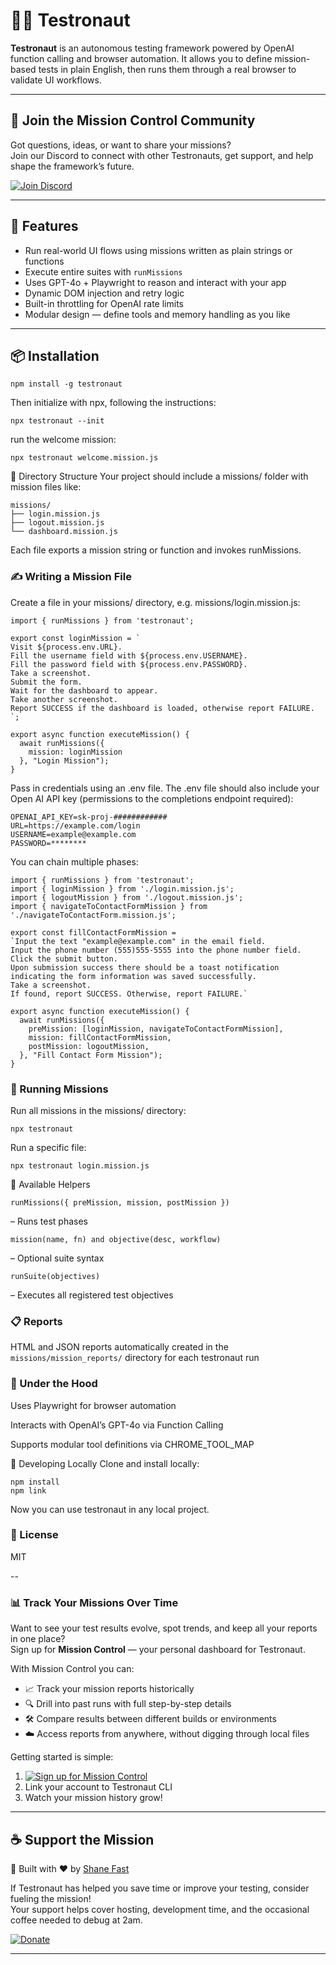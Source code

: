 # 🧑‍🚀 Testronaut

**Testronaut** is an autonomous testing framework powered by OpenAI function calling and browser automation. It allows you to define mission-based tests in plain English, then runs them through a real browser to validate UI workflows.

---

## 🌌 Join the Mission Control Community

Got questions, ideas, or want to share your missions?  
Join our Discord to connect with other Testronauts, get support, and help shape the framework’s future.  

[![Join Discord](https://img.shields.io/badge/Join%20Us%20on%20Discord-5865F2?style=for-the-badge&logo=discord&logoColor=white)](https://discord.gg/pBfdef92ba)

---

## 🚀 Features

- Run real-world UI flows using missions written as plain strings or functions
- Execute entire suites with `runMissions`
- Uses GPT-4o + Playwright to reason and interact with your app
- Dynamic DOM injection and retry logic
- Built-in throttling for OpenAI rate limits
- Modular design — define tools and memory handling as you like

---

## 📦 Installation

```
npm install -g testronaut
```
Then initialize with npx, following the instructions:
```
npx testronaut --init
```
run the welcome mission:
```
npx testronaut welcome.mission.js
```
📁 Directory Structure
Your project should include a missions/ folder with mission files like:

```
missions/
├── login.mission.js
├── logout.mission.js
└── dashboard.mission.js
```
Each file exports a mission string or function and invokes runMissions.

### ✍️ Writing a Mission File
Create a file in your missions/ directory, e.g. missions/login.mission.js:

```
import { runMissions } from 'testronaut';

export const loginMission = `
Visit ${process.env.URL}.
Fill the username field with ${process.env.USERNAME}. 
Fill the password field with ${process.env.PASSWORD}.
Take a screenshot.
Submit the form.
Wait for the dashboard to appear.
Take another screenshot.
Report SUCCESS if the dashboard is loaded, otherwise report FAILURE.
`;

export async function executeMission() {
  await runMissions({
    mission: loginMission
  }, "Login Mission");
}
```

Pass in credentials using an .env file. The .env file should also include your Open AI API key (permissions to the completions endpoint required):

```
OPENAI_API_KEY=sk-proj-############
URL=https://example.com/login
USERNAME=example@example.com
PASSWORD=********
```

You can chain multiple phases:

```
import { runMissions } from 'testronaut';
import { loginMission } from './login.mission.js';
import { logoutMission } from './logout.mission.js';
import { navigateToContactFormMission } from './navigateToContactForm.mission.js';

export const fillContactFormMission = 
`Input the text "example@example.com" in the email field.
Input the phone number (555)555-5555 into the phone number field.
Click the submit button.
Upon submission success there should be a toast notification indicating the form information was saved successfully.
Take a screenshot.
If found, report SUCCESS. Otherwise, report FAILURE.`

export async function executeMission() {
  await runMissions({
    preMission: [loginMission, navigateToContactFormMission],
    mission: fillContactFormMission,
    postMission: logoutMission,
  }, "Fill Contact Form Mission");
}
```

### 🏃 Running Missions
Run all missions in the missions/ directory:

```
npx testronaut
```
Run a specific file:

```
npx testronaut login.mission.js
```

🧰 Available Helpers

```
runMissions({ preMission, mission, postMission }) 
```
– Runs test phases

```
mission(name, fn) and objective(desc, workflow) 
```
– Optional suite syntax

```
runSuite(objectives)
```
– Executes all registered test objectives

### 📋 Reports
HTML and JSON reports automatically created in the ```missions/mission_reports/``` directory for each testronaut run

### 🧪 Under the Hood
Uses Playwright for browser automation

Interacts with OpenAI’s GPT-4o via Function Calling

Supports modular tool definitions via CHROME_TOOL_MAP

🔧 Developing Locally
Clone and install locally:

```
npm install
npm link
```
Now you can use testronaut in any local project.

### 📄 License
MIT

--

### 📊 Track Your Missions Over Time
Want to see your test results evolve, spot trends, and keep all your reports in one place?  
Sign up for **Mission Control** — your personal dashboard for Testronaut.

With Mission Control you can:
- 📈 Track your mission reports historically
- 🔍 Drill into past runs with full step-by-step details
- 🛠️ Compare results between different builds or environments
- ☁️ Access reports from anywhere, without digging through local files

Getting started is simple:
1. [![Sign up for Mission Control](https://img.shields.io/badge/Sign%20Up%20for%20Mission%20Control-0A84FF?style=for-the-badge&logo=rocket&logoColor=white)](https://mission.testronaut.app)
2. Link your account to Testronaut CLI
3. Watch your mission history grow!

---

## ☕ Support the Mission
🤖 Built with ❤️ by [Shane Fast](https://github.com/scfast)

If Testronaut has helped you save time or improve your testing, consider fueling the mission!  
Your support helps cover hosting, development time, and the occasional coffee needed to debug at 2am.

[![Donate](https://img.shields.io/badge/Donate-Coffee%20Fuel%20for%20Testronaut-ff813f?style=for-the-badge&logo=buy-me-a-coffee&logoColor=white)](https://buymeacoffee.com/testronaut)

---
